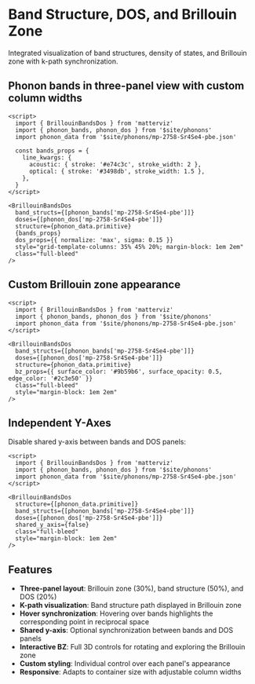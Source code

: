 # Band Structure, DOS, and Brillouin Zone

Integrated visualization of band structures, density of states, and Brillouin zone with k-path synchronization.

## Phonon bands in three-panel view with custom column widths

```svelte example
<script>
  import { BrillouinBandsDos } from 'matterviz'
  import { phonon_bands, phonon_dos } from '$site/phonons'
  import phonon_data from '$site/phonons/mp-2758-Sr4Se4-pbe.json'

  const bands_props = {
    line_kwargs: {
      acoustic: { stroke: '#e74c3c', stroke_width: 2 },
      optical: { stroke: '#3498db', stroke_width: 1.5 },
    },
  }
</script>

<BrillouinBandsDos
  band_structs={[phonon_bands['mp-2758-Sr4Se4-pbe']]}
  doses={[phonon_dos['mp-2758-Sr4Se4-pbe']]}
  structure={phonon_data.primitive}
  {bands_props}
  dos_props={{ normalize: 'max', sigma: 0.15 }}
  style="grid-template-columns: 35% 45% 20%; margin-block: 1em 2em"
  class="full-bleed"
/>
```

## Custom Brillouin zone appearance

```svelte example
<script>
  import { BrillouinBandsDos } from 'matterviz'
  import { phonon_bands, phonon_dos } from '$site/phonons'
  import phonon_data from '$site/phonons/mp-2758-Sr4Se4-pbe.json'
</script>

<BrillouinBandsDos
  band_structs={[phonon_bands['mp-2758-Sr4Se4-pbe']]}
  doses={[phonon_dos['mp-2758-Sr4Se4-pbe']]}
  structure={phonon_data.primitive}
  bz_props={{ surface_color: '#9b59b6', surface_opacity: 0.5, edge_color: '#2c3e50' }}
  class="full-bleed"
  style="margin-block: 1em 2em"
/>
```

## Independent Y-Axes

Disable shared y-axis between bands and DOS panels:

```svelte example
<script>
  import { BrillouinBandsDos } from 'matterviz'
  import { phonon_bands, phonon_dos } from '$site/phonons'
  import phonon_data from '$site/phonons/mp-2758-Sr4Se4-pbe.json'
</script>

<BrillouinBandsDos
  structure={[phonon_data.primitive]}
  band_structs={[phonon_bands['mp-2758-Sr4Se4-pbe']]}
  doses={[phonon_dos['mp-2758-Sr4Se4-pbe']]}
  shared_y_axis={false}
  class="full-bleed"
  style="margin-block: 1em 2em"
/>
```

## Features

- **Three-panel layout**: Brillouin zone (30%), band structure (50%), and DOS (20%)
- **K-path visualization**: Band structure path displayed in Brillouin zone
- **Hover synchronization**: Hovering over bands highlights the corresponding point in reciprocal space
- **Shared y-axis**: Optional synchronization between bands and DOS panels
- **Interactive BZ**: Full 3D controls for rotating and exploring the Brillouin zone
- **Custom styling**: Individual control over each panel's appearance
- **Responsive**: Adapts to container size with adjustable column widths
